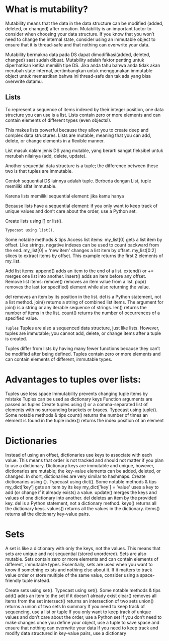 # What is mutability?
 
Mutability means that the data in the data structure can be modified (added, deleted, or changed) after creation. Mutability is an important factor to consider when choosing your data structure. 
If you know that you won’t need to change the internal state, consider using an immutable object to ensure that it is thread-safe and that nothing can overwrite your data.
 
Mutability bermakna data pada DS dapat dimodifikasi(added, deleted, changed) saat sudah dibuat.
Mutability adalah faktor penting untuk diperhatikan ketika memilih tipe DS.
Jika anda tahu bahwa anda tidak akan merubah state internal, pertimbangkan untuk menggunakan immutable object untuk memastikan bahwa ini thread-safe dan tak ada yang bisa overwrite datamu.

## Lists
To represent a sequence of items indexed by their integer position, one data structure you can use is a list. 
Lists contain zero or more elements and can contain elements of different types (even objects!). 

This makes lists powerful because they allow you to create deep and complex data structures.
Lists are mutable, meaning that you can add, delete, or change elements in a flexible manner. 

List masuk dalam jenis DS yang mutable, yang berarti sangat fleksibel untuk merubah nilainya (add, delete, update).

Another sequential data structure is a tuple; the difference between these two is that tuples are immutable.

Contoh sequential DS lainnya adalah tuple. Berbeda dengan List, tuple memiliki sifat immutable.

Karena lists memiliki sequential element: jika kamu hanya 


Because lists have a sequential element: if you only want to keep track of unique values and don’t care about the order, use a Python set.

Create lists using [] or list(). 

`Typecast using list().`

Some notable methods & tips
Access list items:
my_list[0] gets a list item by offset. Like strings, negative indexes can be used to count backward from the end.
my_list[0] = ‘new item' changes a list item by offset.
my_list[0:2] slices to extract items by offset. This example returns the first 2 elements of my_list.

Add list items:
append() adds an item to the end of a list.
extend() or += merges one list into another.
insert() adds an item before any offset.
Remove list items:
remove() removes an item value from a list.
pop() removes the last (or specified) element while also returning the value.

del removes an item by its position in the list. del is a Python statement, not a list method.
join() returns a string of combined list items. The argument for join() is a string or any iterable sequence of strings.
len() returns the number of items in the list. count() returns the number of occurrences of a specified value.

`Tuples`
Tuples are also a sequenced data structure, just like lists. 
However, tuples are immutable; you cannot add, delete, or change items after a tuple is created. 


Tuples differ from lists by having many fewer functions because they can’t be modified after being defined. Tuples contain zero or more elements and can contain elements of different, immutable types.


# Advantages to tuples over lists:

Tuples use less space
Immutability prevents changing tuple items by mistake
Tuples can be used as dictionary keys
Function arguments are passed as tuples
Create tuples using () or a comma-separated list of elements with no surrounding brackets or braces. Typecast using tuple().
Some notable methods & tips
count() returns the number of times an element is found in the tuple
index() returns the index position of an element

# Dictionaries
Instead of using an offset, dictionaries use keys to associate with each value. This means that order is not tracked and should not matter if you plan to use a dictionary. Dictionary keys are immutable and unique, however, dictionaries are mutable; the key-value elements can be added, deleted, or changed. In short, dictionaries are very similar to hashmaps.
Create dictionaries using {}. Typecast using dict().
Some notable methods & tips
my_dict[‘key’] gets an item by its key
my_dict['key'] = ‘value' uses a key to add (or change if it already exists) a value.
update() merges the keys and values of one dictionary into another.
del deletes an item by the provided key. del is a Python statement, not a dictionary method.
keys() returns all the dictionary keys. values() returns all the values in the dictionary. items() returns all the dictionary key-value pairs.

# Sets
A set is like a dictionary with only the keys, not the values. This means that sets are unique and not sequential (stored unordered). Sets are also mutable. Sets contain zero or more elements and can contain elements of different, immutable types.
Essentially, sets are used when you want to know if something exists and nothing else about it. If it matters to track value order or store multiple of the same value, consider using a space-friendly tuple instead.

Create sets using set(). Typecast using set().
Some notable methods & tips
add() adds an item to the set if it doesn’t already exist
clear() removes all items from the set
intersect() returns an intersection of two sets
union() returns a union of two sets
In summary
If you need to keep track of sequencing, use a list or tuple
If you only want to keep track of unique values and don’t care about the order, use a Python set
If you don’t need to make changes once you define your object, use a tuple to save space and ensure that nothing can overwrite your data
If you need to keep track and modify data structured in key-value pairs, use a dictionary
